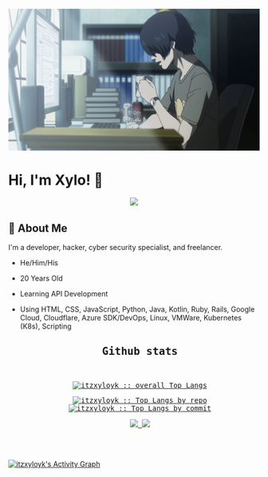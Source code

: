 
![image](https://github.com/itzxyloyk/itzxyloyk/blob/main/img/banner.jpg?raw=true)
# Hi, I'm Xylo! 👋

<p align="center">
    <img src="https://lanyard.cnrad.dev/api/1232580161631813683"></img>
</p>


## 🚀 About Me
I'm a developer, hacker, cyber security specialist, and freelancer.
- He/Him/His
- 20 Years Old
- Learning API Development
- Using HTML, CSS, JavaScript, Python, Java, Kotlin, Ruby, Rails, Google Cloud, Cloudflare, Azure SDK/DevOps, Linux, VMWare, Kubernetes (K8s), Scripting

  <div>
  <samp>
    <h2 align="center"> Github stats </h2>
      <br/>
            <p align="center">
        <a href="https://github.com/itzxyloyk/">
          <img src="https://github-readme-stats.vercel.app/api/top-langs/?username=itzxyloyk&langs_count=6&theme=gruvbox&layout=compact&hide_border=true"
          alt="itzxyloyk :: overall Top Langs " /></a>
      </p>
        <p align="center">
          <a href="https://github.com/itzxyloyk/">
          <img width="45%" src="https://github-profile-summary-cards.vercel.app/api/cards/repos-per-language?username=itzxyloyk&theme=gruvbox&layout=compact&hide_border=true"
          alt="itzxyloyk :: Top Langs by repo" />
          <img width="45%" src="https://github-profile-summary-cards.vercel.app/api/cards/most-commit-language?username=itzxyloyk&theme=gruvbox&layout=compact&hide_border=true"
          alt="itzxyloyk :: Top Langs by commit" />
          </a>
        </p>
        <p align="center">
          <a href="https://github.com/itzxyloyk/">
          <img width="49.5%" src="https://github-readme-stats.vercel.app/api?username=itzxyloyk&show_icons=true&theme=gruvbox&hide_border=true" />
          <img width="49.5%" src="https://github-readme-streak-stats.herokuapp.com/?user=itzxyloyk&theme=gruvbox&hide_border=true" />
          </a>
       </p>
     <br>
     </samp>
  </div>    
  <samp>
  <br/>
<a href="https://github.com/itzxyloyk">
  <img alt="itzxyloyk's Activity Graph" src="https://github-readme-activity-graph.vercel.app/graph?username=itzxyloyk&theme=gruvbox" /></a>
<br/>
  </samp>

